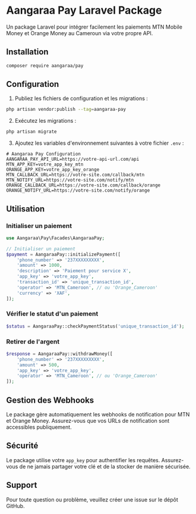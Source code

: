 # Aangaraa Pay Laravel Package

Un package Laravel pour intégrer facilement les paiements MTN Mobile Money et Orange Money au Cameroun via votre propre API.

## Installation

```bash
composer require aangaraa/pay
```

## Configuration

1. Publiez les fichiers de configuration et les migrations :

```bash
php artisan vendor:publish --tag=aangaraa-pay
```

2. Exécutez les migrations :

```bash
php artisan migrate
```

3. Ajoutez les variables d'environnement suivantes à votre fichier `.env` :

```env
# Aangaraa Pay Configuration
AANGARAA_PAY_API_URL=https://votre-api-url.com/api
MTN_APP_KEY=votre_app_key_mtn
ORANGE_APP_KEY=votre_app_key_orange
MTN_CALLBACK_URL=https://votre-site.com/callback/mtn
MTN_NOTIFY_URL=https://votre-site.com/notify/mtn
ORANGE_CALLBACK_URL=https://votre-site.com/callback/orange
ORANGE_NOTIFY_URL=https://votre-site.com/notify/orange
```

## Utilisation

### Initialiser un paiement
```php
use Aangaraa\Pay\Facades\AangaraaPay;

// Initialiser un paiement
$payment = AangaraaPay::initializePayment([
    'phone_number' => '237XXXXXXXXX',
    'amount' => 1000,
    'description' => 'Paiement pour service X',
    'app_key' => 'votre_app_key',
    'transaction_id' => 'unique_transaction_id',
    'operator' => 'MTN_Cameroon', // ou 'Orange_Cameroon'
    'currency' => 'XAF',
]);
```

### Vérifier le statut d'un paiement
```php
$status = AangaraaPay::checkPaymentStatus('unique_transaction_id');
```

### Retirer de l'argent
```php
$response = AangaraaPay::withdrawMoney([
    'phone_number' => '237XXXXXXXXX',
    'amount' => 500,
    'app_key' => 'votre_app_key',
    'operator' => 'MTN_Cameroon', // ou 'Orange_Cameroon'
]);
```

## Gestion des Webhooks

Le package gère automatiquement les webhooks de notification pour MTN et Orange Money. Assurez-vous que vos URLs de notification sont accessibles publiquement.

## Sécurité

Le package utilise votre `app_key` pour authentifier les requêtes. Assurez-vous de ne jamais partager votre clé et de la stocker de manière sécurisée.

## Support

Pour toute question ou problème, veuillez créer une issue sur le dépôt GitHub.
